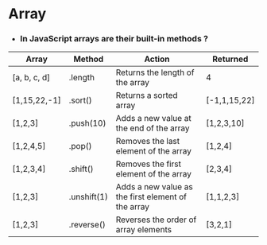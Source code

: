 # Array

- ### In JavaScript arrays are their built-in methods ?

| Array        | Method      | Action                                             | Returned     |
| ------------ | ----------- | -------------------------------------------------- | ------------ |
| [a, b, c, d] | .length     | Returns the length of the array                    | 4            |
| [1,15,22,-1] | .sort()     | Returns a sorted array                             | [-1,1,15,22] |
| [1,2,3]      | .push(10)   | Adds a new value at the end of the array           | [1,2,3,10]   |
| [1,2,4,5]    | .pop()      | Removes the last element of the array              | [1,2,4]      |
| [1,2,3,4]    | .shift()    | Removes the first element of the array             | [2,3,4]      |
| [1,2,3]      | .unshift(1) | Adds a new value as the first element of the array | [1,1,2,3]    |
| [1,2,3]      | .reverse()  | Reverses the order of array elements               | [3,2,1]      |
